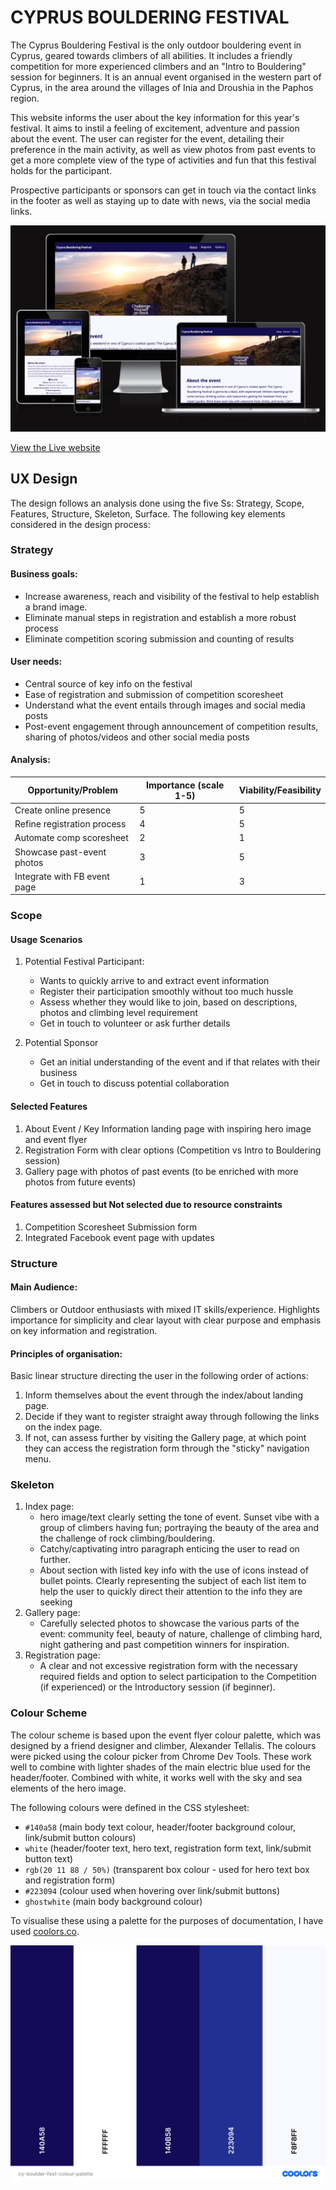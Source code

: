 # CYPRUS BOULDERING FESTIVAL

The Cyprus Bouldering Festival is the only outdoor bouldering event in Cyprus, geared towards climbers of all abilities. It includes a friendly competition for more experienced climbers and an "Intro to Bouldering" session for beginners. It is an annual event organised in the western part of Cyprus, in the area around the villages of Inia and Droushia in the Paphos region.

This website informs the user about the key information for this year's festival. It aims to instil a feeling of excitement, adventure and passion about the event. The user can register for the event, detailing their preference in the main activity, as well as view photos from past events to get a more complete view of the type of activities and fun that this festival holds for the participant.

Prospective participants or sponsors can get in touch via the contact links in the footer as well as staying up to date with news, via the social media links.

![screenshot](documentation/responsive-mockup.png)

[View the Live website](https://dimispapa.github.io/cy_boulder_fest/)

## UX Design
The design follows an analysis done using the five Ss: Strategy, Scope, Features, Structure, Skeleton, Surface.
The following key elements considered in the design process:

### Strategy

#### Business goals:

* Increase awareness, reach and visibility of the festival to help establish a brand image.
* Eliminate manual steps in registration and establish a more robust process
* Eliminate competition scoring submission and counting of results

#### User needs:
* Central source of key info on the festival
* Ease of registration and submission of competition scoresheet
* Understand what the event entails through images and social media posts
* Post-event engagement through announcement of competition results, sharing of photos/videos and other social media posts

#### Analysis:

| Opportunity/Problem  | Importance (scale 1-5) | Viability/Feasibility |
| ------------- | ------------- | ------------- |
| Create online presence  | 5  | 5
| Refine registration process  | 4  | 5
| Automate comp scoresheet | 2 | 1
| Showcase past-event photos | 3 | 5
| Integrate with FB event page | 1 | 3

### Scope

#### Usage Scenarios

1. Potential Festival Participant:
    * Wants to quickly arrive to and extract event information
    * Register their participation smoothly without too much hussle
    * Assess whether they would like to join, based on descriptions, photos and climbing level requirement
    * Get in touch to volunteer or ask further details

2. Potential Sponsor
    * Get an initial understanding of the event and if that relates with their business
    * Get in touch to discuss potential collaboration

#### Selected Features
1. About Event / Key Information landing page with inspiring hero image and event flyer
2. Registration Form with clear options (Competition vs Intro to Bouldering session)
3. Gallery page with photos of past events (to be enriched with more photos from future events)

#### Features assessed but Not selected due to resource constraints
1. Competition Scoresheet Submission form
2. Integrated Facebook event page with updates

### Structure

#### Main Audience:
Climbers or Outdoor enthusiasts with mixed IT skills/experience. Highlights importance for simplicity and clear layout with clear purpose and emphasis on key information and registration.

#### Principles of organisation:
Basic linear structure directing the user in the following order of actions:
1. Inform themselves about the event through the index/about landing page.
2. Decide if they want to register straight away through following the links on the index page.
3. If not, can assess further by visiting the Gallery page, at which point they can access the registration form through the "sticky" navigation menu.

### Skeleton
1. Index page:
    * hero image/text clearly setting the tone of event. Sunset vibe with a group of climbers having fun; portraying the beauty of the area and the challenge of rock climbing/bouldering.
    * Catchy/captivating intro paragraph enticing the user to read on further.
    * About section with listed key info with the use of icons instead of bullet points.
    Clearly representing the subject of each list item to help the user to quickly direct their attention to the info they are seeking
2. Gallery page:
    * Carefully selected photos to showcase the various parts of the event: community feel, beauty of nature, challenge of climbing hard, night gathering and past competition winners for inspiration.
3. Registration page:
    * A clear and not excessive registration form with the necessary required fields and option to select participation to the Competition (if experienced) or the Introductory session (if beginner).

### Colour Scheme
The colour scheme is based upon the event flyer colour palette, which was designed by a friend designer and climber, Alexander Tellalis. The colours were picked using the colour picker from Chrome Dev Tools. These work well to combine with lighter shades of the main electric blue used for the header/footer. Combined with white, it works well with the sky and sea elements of the hero image.

The following colours were defined in the CSS stylesheet:
- `#140a58` (main body text colour, header/footer background colour, link/submit button colours)
- `white` (header/footer text, hero text, registration form text, link/submit button text)
- `rgb(20 11 88 / 50%)` (transparent box colour - used for hero text box and registration form)
- `#223094` (colour used when hovering over link/submit buttons)
- `ghostwhite` (main body background colour)

To visualise these using a palette for the purposes of documentation, I have used [coolors.co](https://coolors.co/140a58-ffffff-140b58-223094-f8f8ff).

![screenshot](documentation/cy-boulder-fest-colour-palette.png)
